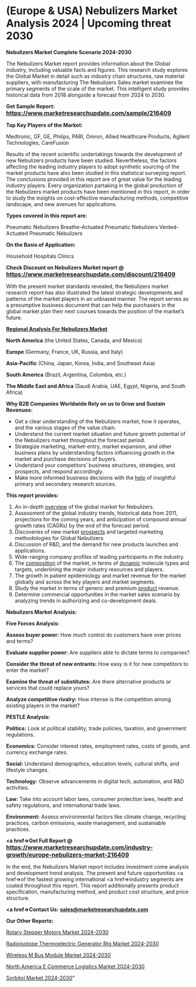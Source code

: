 # (Europe & USA) Nebulizers Market Analysis 2024 | Upcoming threat 2030

<strong>Nebulizers Market Complete Scenario 2024-2030</strong>

The Nebulizers Market report provides information about the Global industry, including valuable facts and figures. This research study explores the Global Market in detail such as industry chain structures, raw material suppliers, with manufacturing The Nebulizers Sales market examines the primary segments of the scale of the market. This intelligent study provides historical data from 2018 alongside a forecast from 2024 to 2030.

<strong>Get Sample Report: <a href=https://www.marketresearchupdate.com/sample/216409><font size=3 color=#0000ff>https://www.marketresearchupdate.com/sample/216409</font></a></strong>

<strong>Top Key Players of the Market:</strong>

Medtronic, GF, GE, Philips, PARI, Omron, Allied Healthcare Products, Agilent Technologies, CareFusion

Results of the recent scientific undertakings towards the development of new Nebulizers products have been studied. Nevertheless, the factors affecting the leading industry players to adopt synthetic sourcing of the market products have also been studied in this statistical surveying report. The conclusions provided in this report are of great value for the leading industry players. Every organization partaking in the global production of the Nebulizers market products have been mentioned in this report, in order to study the insights on cost-effective manufacturing methods, competitive landscape, and new avenues for applications.

<strong>Types covered in this report are: </strong>

Pneumatic Nebulizers
Breathe-Actuated Pneumatic Nebulizers
Vented-Actuated Pneumatic Nebulizers

<strong>On the Basis of Application:</strong>

Household
Hospitals
Clinics

<strong>Check Discount on Nebulizers Market report @ <a href=https://www.marketresearchupdate.com/discount/216409><font size=3 color=#0000ff>https://www.marketresearchupdate.com/discount/216409</font></a></strong>

With the present market standards revealed, the Nebulizers market research report has also illustrated the latest strategic developments and patterns of the market players in an unbiased manner. The report serves as a presumptive business document that can help the purchasers in the global market plan their next courses towards the position of the market’s future.

<strong><u><b>Regional Analysis For Nebulizers Market</b></u></strong>

<strong><b>North America</b></strong> (the United States, Canada, and Mexico)

<strong><b>Europe </b></strong>(Germany, France, UK, Russia, and Italy)

<strong><b>Asia-Pacific</b></strong> (China, Japan, Korea, India, and Southeast Asia)

<strong><b>South America</b></strong> (Brazil, Argentina, Colombia, etc.)

<strong><b>The Middle East and Africa</b></strong> (Saudi Arabia, UAE, Egypt, Nigeria, and South Africa)

<strong>Why B2B Companies Worldwide Rely on us to Grow and Sustain Revenues:</strong>
<ul>
  <li>Get a clear understanding of the Nebulizers market, how it operates, and the various stages of the value chain.</li>
  <li>Understand the current market situation and future growth potential of the Nebulizers market throughout the forecast period.</li>
  <li>Strategize marketing, market-entry, market expansion, and other business plans by understanding factors influencing growth in the market and purchase decisions of buyers.</li>
  <li>Understand your competitors’ business structures, strategies, and prospects, and respond accordingly.</li>
  <li>Make more informed business decisions with the <a href=ASDF991299>help</a> of insightful primary and secondary research sources.</li>
</ul>
<strong>This report provides:</strong>
<ol>
  <li>An in-depth <a href=>overview</a> of the global market for Nebulizers.</li>
  <li>Assessment of the global industry trends, historical data from 2011, projections for the coming years, and anticipation of compound annual growth rates (CAGRs) by the end of the forecast period.</li>
  <li>Discoveries of new market <a href=>prospects</a> and targeted marketing methodologies for Global Nebulizers</li>
  <li>Discussion of R&amp;D, and the demand for new products launches and applications.</li>
  <li>Wide-ranging company profiles of leading participants in the industry.</li>
  <li>The <a href=ASDF881288>composition</a> of the market, in terms of <a href=>dynamic</a> molecule types and targets, underlining the major industry resources and players.</li>
  <li>The growth in patient epidemiology and market revenue for the market globally and across the key players and market segments.</li>
  <li>Study the market in terms of generic and premium <a href=>product</a> revenue.</li>
  <li>Determine commercial opportunities in the market sales scenario by analyzing trends in authorizing and co-development deals.</li>
</ol>

<strong>Nebulizers Market Analysis:</strong>

<strong>Five Forces Analysis:</strong>

<strong>Assess buyer power:</strong> How much control do customers have over prices and terms?

<strong>Evaluate supplier power:</strong> Are suppliers able to dictate terms to companies?

<strong>Consider the threat of new entrants:</strong> How easy is it for new competitors to enter the market?

<strong>Examine the threat of substitutes:</strong> Are there alternative products or services that could replace yours?

<strong>Analyze competitive rivalry:</strong> How intense is the competition among existing players in the market?

<strong>PESTLE Analysis:</strong>

<strong>Politics:</strong> Look at political stability, trade policies, taxation, and government regulations.

<strong>Economics:</strong> Consider interest rates, employment rates, costs of goods, and currency exchange rates.

<strong>Social:</strong> Understand demographics, education levels, cultural shifts, and lifestyle changes.

<strong>Technology:</strong> Observe advancements in digital tech, automation, and R&D activities.

<strong>Law:</strong> Take into account labor laws, consumer protection laws, health and safety regulations, and international trade laws.

<strong>Environment:</strong> Assess environmental factors like climate change, recycling practices, carbon emissions, waste management, and sustainable practices.

<strong><a href=>Get Full Report</a> @ <a href=https://www.marketresearchupdate.com/industry-growth/europe-nebulizers-market-216409><font size=3 color=#0000ff>https://www.marketresearchupdate.com/industry-growth/europe-nebulizers-market-216409</font></a></strong>

In the end, the Nebulizers Market report includes investment come analysis and development trend analysis. The present and future opportunities <a href=>of</a> the fastest growing international <a href=>industry</a> segments are coated throughout this report. This report additionally presents product specification, manufacturing method, and product cost structure, and price structure.

<strong><a href=><strong>Contact Us:</strong></a></strong>
<strong>sales@marketresearchupdate.com</strong>

<strong>Our Other Reports:</strong>

<a href=https://www.linkedin.com/pulse/rotary-stepper-motors-market-2023-size-growth-trends-cost>Rotary Stepper Motors Market 2024-2030</a>

<a href=https://www.linkedin.com/pulse/radioisotope-thermoelectric-generator-rtg-market-2f>Radioisotope Thermoelectric Generator Rtg Market 2024-2030</a>

<a href=https://www.linkedin.com/pulse/wireless-m-bus-module-market-2023-remarking-enormous-growth>Wireless M Bus Module Market 2024-2030</a>

<a href=https://www.linkedin.com/pulse/north-america-e-commerce-logistics-market-trends-2023-8qosf/>North America E Commerce Logistics Market 2024-2030</a>

<a href=https://medium.com/@200014aishwarya/north-america-sorbitol-market-2023-2029-coverage-overview-roquette-adm-ingredion-ecogreen-7df05ad7c3bd> Sorbitol Market 2024-2030</a>"
